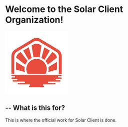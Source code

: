 # Welcome to the Solar Client Organization!

![Solar Client Logo](https://github.com/SolarCommunity/.github/blob/main/icon.png)

## -- What is this for?

This is where the official work for Solar Client is done.
